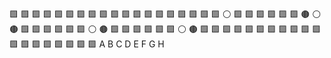 🟩 🟩 🟩 🟩 🟩 🟩 🟩 🟩 
🟩 🟩 🟩 🟩 🟩 🟩 🟩 🟩 
🟩 🟩 🟩 ⚪️ 🟩 🟩 🟩 🟩 
🟩 🟩 🟤 ⚪️ 🟤 🟩 🟩 🟩 
🟩 🟩 🟩 ⚪️ 🟤 🟩 🟩 🟩 
🟩 🟩 🟩 ⚪️ 🟤 🟩 🟩 🟩 
🟩 🟩 🟩 🟩 🟩 🟩 🟩 🟩 
🟩 🟩 🟩 🟩 🟩 🟩 🟩 🟩 
 A  B  C  D  E  F  G  H